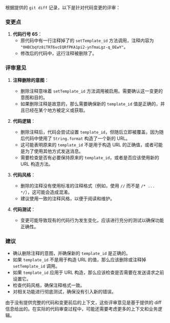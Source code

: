 根据提供的 `git diff` 记录，以下是针对代码变更的评审：

### 变更点
1. **代码行号 65**：
   - 原代码中有一行注释掉了的 `setTemplate_id` 方法调用，注释内容为 `"0HBCbqYz8iTRT6vcEQRfPKA1pi2-ynTmaLgz-q_DEwY"`。
   - 修改后的代码中，这行注释被删除了。

### 评审意见
1. **注释删除的意图**：
   - 删除注释意味着 `setTemplate_id` 方法调用被启用。需要确认这一变更的意图和目的。
   - 如果删除注释是故意的，那么需要确保新的 `template_id` 值是正确的，并且已经在某个地方被定义或获取。

2. **代码逻辑**：
   - 删除注释后，代码会尝试设置 `template_id`，但随后立即被覆盖，因为随后代码中使用了 `String.format` 构造了一个新的 URL。
   - 这可能表明原来的 `template_id` 不是用于构造 URL 的正确值，或者可能是为了使用其他方式发送消息。
   - 需要检查是否有必要保持原来的 `template_id`，或者是否应该使用新的 URL 构造方法。

3. **代码风格**：
   - 删除的注释没有使用标准的注释格式（例如，使用 `//` 而不是 `/* ... */`），这可能会造成混淆。
   - 建议使用一致的注释风格，以便于阅读和维护。

4. **代码测试**：
   - 变更可能导致现有的代码行为发生变化，应该进行充分的测试以确保功能正确性。

### 建议
- 确认删除注释的意图，并确保新的 `template_id` 是正确的。
- 如果 `template_id` 不是用于构造 URL 的值，那么应该删除或注释掉 `setTemplate_id` 调用。
- 如果 `template_id` 应用于 URL 构造，那么应该检查是否需要在发送请求之前设置它。
- 检查代码风格，确保注释格式一致。
- 对相关功能进行彻底测试，确保没有引入新的错误。

由于没有提供完整的代码和变更前后的上下文，这些评审意见是基于提供的 diff 信息给出的。在实际的代码审查过程中，可能还需要考虑更多的上下文和业务逻辑。